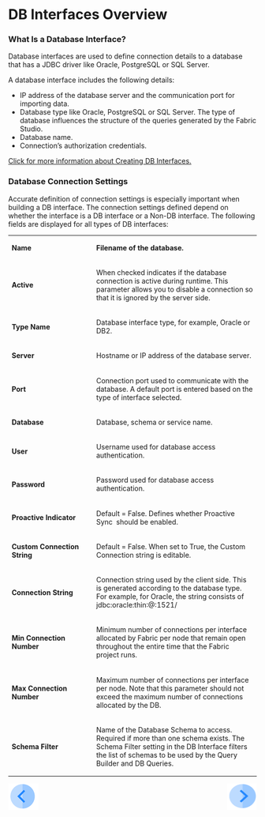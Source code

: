 # DB Interfaces Overview

### What Is a Database Interface?

Database interfaces are used to define connection details to a database that has a JDBC driver like Oracle, PostgreSQL or SQL Server.

A database interface includes the following details:
* IP address of the database server and the communication port for importing data.
* Database type like Oracle, PostgreSQL or SQL Server. The type of database influences the structure of the queries generated by the Fabric Studio.
* Database name.
* Connection’s authorization credentials.

[Click for more information about Creating DB Interfaces.](/articles/05_DB_interfaces/04_creating_a_new_database_interface.md)


### Database Connection Settings

Accurate definition of connection settings is especially important when building a DB interface. The connection settings defined depend on whether the interface is a DB interface or a Non-DB interface. The following fields are displayed for all types of DB interfaces: 

<table width="643">
<tbody>
<tr>
<td width="300pxl">
<p><strong>Name</strong></p>
</td>
<td width="600pxl">
<p><strong>Filename of the database.</strong></p>
</td>
</tr>
<tr>
<td width="210">
<p><strong>Active</strong></p>
</td>
<td width="433">
<p>When checked indicates if the database connection is active during runtime. This parameter allows you to disable a connection so that it is ignored by the server side.</p>
</td>
</tr>
<tr>
<td width="210">
<p><strong>Type Name</strong></p>
</td>
<td width="433">
<p>Database interface type, for example, Oracle or DB2.</p>
</td>
</tr>
<tr>
<td width="210">
<p><strong>Server</strong></p>
</td>
<td width="433">
<p>Hostname or IP address of the database server.</p>
</td>
</tr>
<tr>
<td width="210">
<p><strong>Port</strong></p>
</td>
<td width="433">
<p>Connection port used to communicate with the database. A default port is entered based on the type of interface selected.</p>
</td>
</tr>
<tr>
<td width="210">
<p><strong>Database</strong></p>
</td>
<td width="433">
<p>Database, schema or service name.</p>
</td>
</tr>
<tr>
<td width="210">
<p><strong>User</strong></p>
</td>
<td width="433">
<p>Username used for database access authentication.</p>
</td>
</tr>
<tr>
<td width="210">
<p><strong>Password</strong></p>
</td>
<td width="433">
<p>Password used for database access authentication.</p>
</td>
</tr>
<tr>
<td width="210">
<p><strong>Proactive Indicator</strong></p>
</td>
<td width="433">
<p>Default = False. Defines whether Proactive Sync&nbsp; should be enabled.</p>
</td>
</tr>
<tr>
<td width="210">
<p><strong>Custom Connection String</strong></p>
</td>
<td width="433">
<p>Default = False. When set to True, the Custom Connection string is editable.</p>
</td>
</tr>
<tr>
<td width="210">
<p><strong>Connection String</strong></p>
</td>
<td width="433">
<p>Connection string used by the client side. This is generated according to the database type. For example, for Oracle, the string consists of jdbc:oracle:thin:@:1521/</p>
</td>
</tr>
<tr>
<td width="210">
<p><strong>Min Connection Number</strong></p>
</td>
<td width="433">
<p>Minimum number of connections per interface allocated by Fabric per node that remain open throughout the entire time that the Fabric project runs.</p>
</td>
</tr>
<tr>
<td width="210">
<p><strong>Max Connection Number</strong></p>
</td>
<td width="433">
<p>Maximum number of connections per interface per node. Note that this parameter should not exceed the maximum number of connections allocated by the DB.</p>
</td>
</tr>
<tr>
<td width="210">
<p><strong><h4>Schema Filter</strong></p>
</td>
<td width="433">
<p>Name of the Database Schema to access. Required if more than one schema exists. The Schema Filter setting in the DB Interface filters the list of schemas to be used by the Query Builder and DB Queries.</p>
</td>
</tr>
</tbody>
</table>



[![Previous](/articles/images/Previous.png)](/articles/05_DB_interfaces/02_interfaces_source_analysis_guidelines.md)[<img align="right" width="60" height="54" src="/articles/images/Next.png">](/articles/05_DB_interfaces/04_creating_a_new_database_interface.md)
